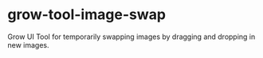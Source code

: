 # grow-tool-image-swap
Grow UI Tool for temporarily swapping images by dragging and dropping in new images.
